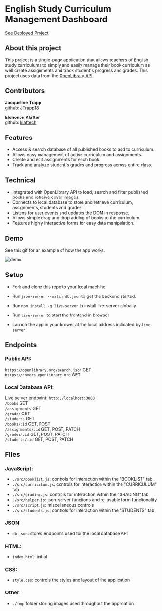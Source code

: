 
# English Study Curriculum Management Dashboard
[See Deployed Project](https://jtrapp18.github.io/english-study-curriculum-mgmt/)
  
## About this project

This project is a single-page application that allows teachers of English study curriculums to simply and easily manage their book curriculum as well create assignments and track student's progress and grades. This project uses data from the [OpenLibrary API](https://openlibrary.org/developers/api).
  

## Contributors

**Jacqueline Trapp**  
github: [JTrapp18](https://github.com/jtrapp18)  
  
**Elchonon Klafter**  
github: [klaftech](https://github.com/klaftech)
  
  
## Features

- Access & search database of all published books to add to curriculum. 
- Allows easy management of active curriculum and assignments.
- Create and edit assignments for each book.
- Track and analyze student's grades and progress across entire class.
  

## Technical   

- Integrated with OpenLibrary API to load, search and filter published books and retreive cover images. 
- Connects to local database to store and retrieve curriculum, assignments, students and grades. 
- Listens for user events and updates the DOM in response. 
- Allows simple drag and drop adding of books to the curriculum.
- Features highly interactive forms for easy data manipulation.  
  

## Demo
  
See this gif for an example of how the app works.
  
![demo](img/demo-gif.gif)


## Setup

- Fork and clone this repo to your local machine.

- Run `json-server --watch db.json` to get the backend started.

- Run `npm install -g live-server` to install live-server globally

- Run `live-server` to start the frontend in browser

- Launch the app in your brower at the local address indicated by `live-server`.  
  
  
## Endpoints

### Public API:
`https://openlibrary.org/search.json` GET  
`https://covers.openlibrary.org` GET  
  
### Local Database API:  
Live server endpoint: `http://localhost:3000`  
`/books` GET  
`/assignments` GET  
`/grades` GET  
`/students` GET  
`/books/:id` GET, POST  
`/assignments/:id` GET, POST, PATCH  
`/grades/:id` GET, POST, PATCH  
`/students/:id` GET, POST, PATCH  

## Files

### JavaScript:
- `./src/booklist.js`: controls for interaction within the "BOOKLIST" tab
- `./src/curriculum.js`: controls for interaction within the "CURRICULUM" tab
- `./src/grading.js`: controls for interaction within the "GRADING" tab
- `./src/helper.js`: json-server functions and re-usable form functionality
- `./src/script.js`: miscellaneous controls
- `./src/students.js`: controls for interaction within the "STUDENTS" tab

### JSON:
- `db.json`: stores endpoints used for the local database API

### HTML:
- `index.html`: initial 

### CSS:
- `style.css`: controls the styles and layout of the application

### Other:
- `./img`: folder storing images used throughout the application
